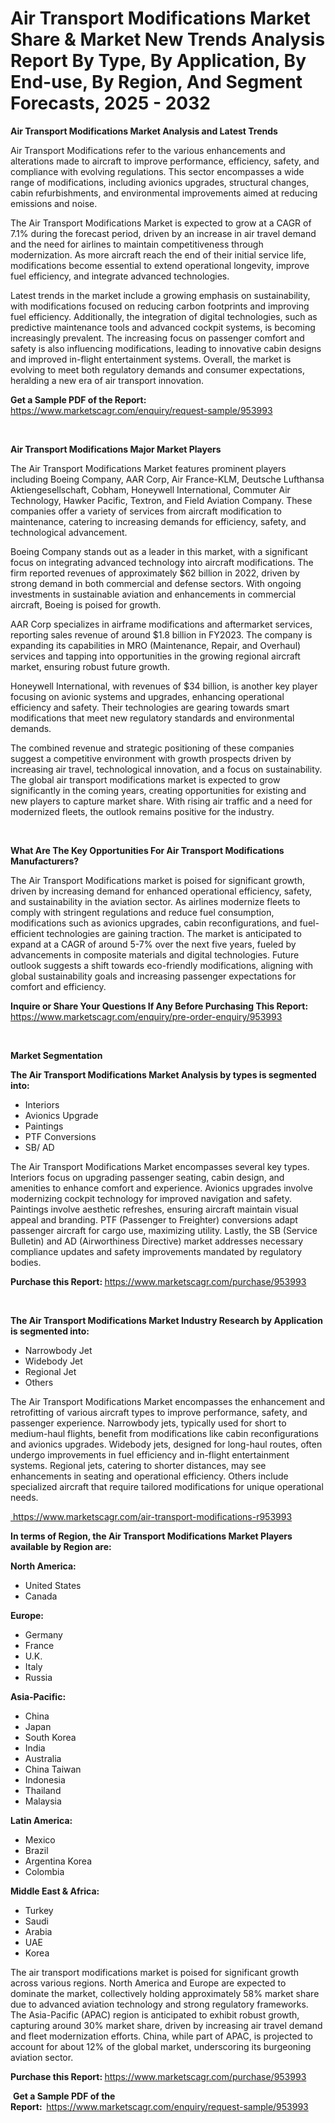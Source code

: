 <p><h1>Air Transport Modifications Market Share & Market New Trends Analysis Report By Type, By Application, By End-use, By Region, And Segment Forecasts, 2025 - 2032</h1></p><p><strong>Air Transport Modifications Market Analysis and Latest Trends</strong></p>
<p><p>Air Transport Modifications refer to the various enhancements and alterations made to aircraft to improve performance, efficiency, safety, and compliance with evolving regulations. This sector encompasses a wide range of modifications, including avionics upgrades, structural changes, cabin refurbishments, and environmental improvements aimed at reducing emissions and noise.</p><p>The Air Transport Modifications Market is expected to grow at a CAGR of 7.1% during the forecast period, driven by an increase in air travel demand and the need for airlines to maintain competitiveness through modernization. As more aircraft reach the end of their initial service life, modifications become essential to extend operational longevity, improve fuel efficiency, and integrate advanced technologies.</p><p>Latest trends in the market include a growing emphasis on sustainability, with modifications focused on reducing carbon footprints and improving fuel efficiency. Additionally, the integration of digital technologies, such as predictive maintenance tools and advanced cockpit systems, is becoming increasingly prevalent. The increasing focus on passenger comfort and safety is also influencing modifications, leading to innovative cabin designs and improved in-flight entertainment systems. Overall, the market is evolving to meet both regulatory demands and consumer expectations, heralding a new era of air transport innovation.</p></p>
<p><strong>Get a Sample PDF of the Report:&nbsp;</strong> <a href="https://www.marketscagr.com/enquiry/request-sample/953993?utm_campaign=2041&utm_medium=2&utm_source=Github&utm_content=ia&utm_term=18042025&utm_id=air-transport-modifications">https://www.marketscagr.com/enquiry/request-sample/953993</a></p>
<p>&nbsp;</p>
<p><strong>Air Transport Modifications Major Market Players</strong></p>
<p><p>The Air Transport Modifications Market features prominent players including Boeing Company, AAR Corp, Air France-KLM, Deutsche Lufthansa Aktiengesellschaft, Cobham, Honeywell International, Commuter Air Technology, Hawker Pacific, Textron, and Field Aviation Company. These companies offer a variety of services from aircraft modification to maintenance, catering to increasing demands for efficiency, safety, and technological advancement.</p><p>Boeing Company stands out as a leader in this market, with a significant focus on integrating advanced technology into aircraft modifications. The firm reported revenues of approximately $62 billion in 2022, driven by strong demand in both commercial and defense sectors. With ongoing investments in sustainable aviation and enhancements in commercial aircraft, Boeing is poised for growth.</p><p>AAR Corp specializes in airframe modifications and aftermarket services, reporting sales revenue of around $1.8 billion in FY2023. The company is expanding its capabilities in MRO (Maintenance, Repair, and Overhaul) services and tapping into opportunities in the growing regional aircraft market, ensuring robust future growth.</p><p>Honeywell International, with revenues of $34 billion, is another key player focusing on avionic systems and upgrades, enhancing operational efficiency and safety. Their technologies are gearing towards smart modifications that meet new regulatory standards and environmental demands.</p><p>The combined revenue and strategic positioning of these companies suggest a competitive environment with growth prospects driven by increasing air travel, technological innovation, and a focus on sustainability. The global air transport modifications market is expected to grow significantly in the coming years, creating opportunities for existing and new players to capture market share. With rising air traffic and a need for modernized fleets, the outlook remains positive for the industry.</p></p>
<p>&nbsp;</p>
<p><strong>What Are The Key Opportunities For Air Transport Modifications Manufacturers?</strong></p>
<p><p>The Air Transport Modifications market is poised for significant growth, driven by increasing demand for enhanced operational efficiency, safety, and sustainability in the aviation sector. As airlines modernize fleets to comply with stringent regulations and reduce fuel consumption, modifications such as avionics upgrades, cabin reconfigurations, and fuel-efficient technologies are gaining traction. The market is anticipated to expand at a CAGR of around 5-7% over the next five years, fueled by advancements in composite materials and digital technologies. Future outlook suggests a shift towards eco-friendly modifications, aligning with global sustainability goals and increasing passenger expectations for comfort and efficiency.</p></p>
<p><strong>Inquire or Share Your Questions If Any Before Purchasing This Report:</strong> <a href="https://www.marketscagr.com/enquiry/pre-order-enquiry/953993?utm_campaign=2041&utm_medium=2&utm_source=Github&utm_content=ia&utm_term=18042025&utm_id=air-transport-modifications">https://www.marketscagr.com/enquiry/pre-order-enquiry/953993</a></p>
<p>&nbsp;</p>
<p><strong>Market Segmentation</strong></p>
<p><strong>The Air Transport Modifications Market Analysis by types is segmented into:</strong></p>
<p><ul><li>Interiors</li><li>Avionics Upgrade</li><li>Paintings</li><li>PTF Conversions</li><li>SB/ AD</li></ul></p>
<p><p>The Air Transport Modifications Market encompasses several key types. Interiors focus on upgrading passenger seating, cabin design, and amenities to enhance comfort and experience. Avionics upgrades involve modernizing cockpit technology for improved navigation and safety. Paintings involve aesthetic refreshes, ensuring aircraft maintain visual appeal and branding. PTF (Passenger to Freighter) conversions adapt passenger aircraft for cargo use, maximizing utility. Lastly, the SB (Service Bulletin) and AD (Airworthiness Directive) market addresses necessary compliance updates and safety improvements mandated by regulatory bodies.</p></p>
<p><strong>Purchase this Report:&nbsp;</strong><a href="https://www.marketscagr.com/purchase/953993?utm_campaign=2041&utm_medium=2&utm_source=Github&utm_content=ia&utm_term=18042025&utm_id=air-transport-modifications">https://www.marketscagr.com/purchase/953993</a></p>
<p>&nbsp;</p>
<p><strong>The Air Transport Modifications Market Industry Research by Application is segmented into:</strong></p>
<p><ul><li>Narrowbody Jet</li><li>Widebody Jet</li><li>Regional Jet</li><li>Others</li></ul></p>
<p><p>The Air Transport Modifications Market encompasses the enhancement and retrofitting of various aircraft types to improve performance, safety, and passenger experience. Narrowbody jets, typically used for short to medium-haul flights, benefit from modifications like cabin reconfigurations and avionics upgrades. Widebody jets, designed for long-haul routes, often undergo improvements in fuel efficiency and in-flight entertainment systems. Regional jets, catering to shorter distances, may see enhancements in seating and operational efficiency. Others include specialized aircraft that require tailored modifications for unique operational needs.</p></p>
<p><a href="https://www.marketscagr.com/air-transport-modifications-r953993?utm_campaign=2041&utm_medium=2&utm_source=Github&utm_content=ia&utm_term=18042025&utm_id=air-transport-modifications">&nbsp;https://www.marketscagr.com/air-transport-modifications-r953993</a></p>
<p><strong>In terms of Region, the Air Transport Modifications Market Players available by Region are:</strong></p>
<p>
    <p> <strong> North America: </strong>
        <ul>
            <li>United States</li>
            <li>Canada</li>
        </ul>
        </p> 
    <p> <strong> Europe: </strong>
        <ul>
            <li>Germany</li>
            <li>France</li>
            <li>U.K.</li>
            <li>Italy</li>
            <li>Russia</li>
        </ul>
        </p> 
    <p> <strong> Asia-Pacific: </strong>
        <ul>
            <li>China</li>
            <li>Japan</li>
            <li>South Korea</li>
            <li>India</li>
            <li>Australia</li>
            <li>China Taiwan</li>
            <li>Indonesia</li>
            <li>Thailand</li>
            <li>Malaysia</li>
        </ul>
        </p> 
    <p> <strong> Latin America: </strong>
        <ul>
            <li>Mexico</li>
            <li>Brazil</li>
            <li>Argentina Korea</li>
            <li>Colombia</li>
        </ul>
        </p> 
    <p> <strong> Middle East & Africa: </strong>
        <ul>
            <li>Turkey</li>
            <li>Saudi</li>
            <li>Arabia</li>
            <li>UAE</li>
            <li>Korea</li>
        </ul>
    </p>
    </p>
<p><p>The air transport modifications market is poised for significant growth across various regions. North America and Europe are expected to dominate the market, collectively holding approximately 58% market share due to advanced aviation technology and strong regulatory frameworks. The Asia-Pacific (APAC) region is anticipated to exhibit robust growth, capturing around 30% market share, driven by increasing air travel demand and fleet modernization efforts. China, while part of APAC, is projected to account for about 12% of the global market, underscoring its burgeoning aviation sector.</p></p>
<p><strong>Purchase this Report: </strong><a href="https://www.marketscagr.com/purchase/953993?utm_campaign=2041&utm_medium=2&utm_source=Github&utm_content=ia&utm_term=18042025&utm_id=air-transport-modifications">https://www.marketscagr.com/purchase/953993</a></p>
<p>&nbsp;<strong>Get a Sample PDF of the Report:&nbsp;&nbsp;</strong><a href="https://www.marketscagr.com/enquiry/request-sample/953993?utm_campaign=2041&utm_medium=2&utm_source=Github&utm_content=ia&utm_term=18042025&utm_id=air-transport-modifications">https://www.marketscagr.com/enquiry/request-sample/953993</a></p>
<p><strong></strong></p>
<p><p></p><p></p><p></p></p>